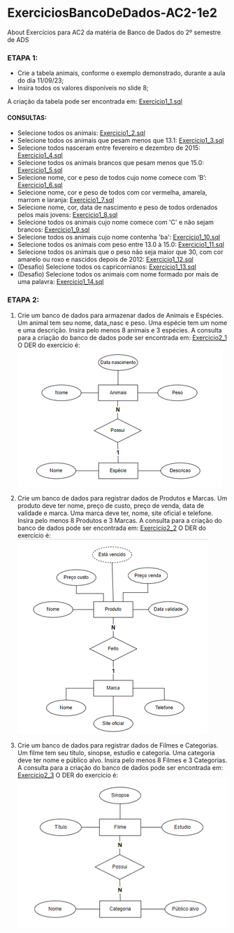 # ExerciciosBancoDeDados-AC2-1e2
About Exercícios para AC2 da matéria de Banco de Dados do 2º semestre de ADS

### ETAPA 1:
* Crie a tabela animais, conforme o exemplo demonstrado, durante a aula do dia 11/09/23;
* Insira todos os valores disponíveis no slide 8;

A criação da tabela pode ser encontrada em: [Exercicio1_1.sql](https://github.com/YasminBrazASilva/ExerciciosBancoDeDados-AC2-1e2/blob/main/Exercicio1_1.sql)

#### CONSULTAS:
* Selecione todos os animais: [Exercicio1_2.sql](https://github.com/YasminBrazASilva/ExerciciosBancoDeDados-AC2-1e2/blob/main/Exercicio1_2.sql)
* Selecione todos os animais que pesam menos que 13.1: [Exercicio1_3.sql](https://github.com/YasminBrazASilva/ExerciciosBancoDeDados-AC2-1e2/blob/main/Exercicio1_3.sql)
* Selecione todos nasceram entre fevereiro e dezembro de 2015: [Exercicio1_4.sql](https://github.com/YasminBrazASilva/ExerciciosBancoDeDados-AC2-1e2/blob/main/Exercicio1_4.sql)
* Selecione todos os animais brancos que pesam menos que 15.0: [Exercicio1_5.sql](https://github.com/YasminBrazASilva/ExerciciosBancoDeDados-AC2-1e2/blob/main/Exercicio1_5.sql)
* Selecione nome, cor e peso de todos cujo nome comece com ’B’: [Exercicio1_6.sql](https://github.com/YasminBrazASilva/ExerciciosBancoDeDados-AC2-1e2/blob/main/Exercicio1_6.sql)
* Selecione nome, cor e peso de todos com cor vermelha, amarela, marrom e laranja: [Exercicio1_7.sql](https://github.com/YasminBrazASilva/ExerciciosBancoDeDados-AC2-1e2/blob/main/Exercicio1_7.sql)
* Selecione nome, cor, data de nascimento e peso de todos ordenados pelos mais jovens: [Exercicio1_8.sql](https://github.com/YasminBrazASilva/ExerciciosBancoDeDados-AC2-1e2/blob/main/Exercicio1_8.sql)
* Selecione todos os animais cujo nome comece com 'C' e não sejam brancos: [Exercicio1_9.sql](https://github.com/YasminBrazASilva/ExerciciosBancoDeDados-AC2-1e2/blob/main/Exercicio1_9.sql)
* Selecione todos os animais cujo nome contenha 'ba': [Exercicio1_10.sql](https://github.com/YasminBrazASilva/ExerciciosBancoDeDados-AC2-1e2/blob/main/Exercicio1_10.sql)
* Selecione todos os animais com peso entre 13.0 à 15.0: [Exercicio1_11.sql](https://github.com/YasminBrazASilva/ExerciciosBancoDeDados-AC2-1e2/blob/main/Exercicio1_11.sql)
* Selecione todos os animais que o peso não seja maior que 30, com cor amarelo ou roxo e nascidos depois de 2012: [Exercicio1_12.sql](https://github.com/YasminBrazASilva/ExerciciosBancoDeDados-AC2-1e2/blob/main/Exercicio1_12.sql)
* (Desafio) Selecione todos os capricornianos: [Exercicio1_13.sql](https://github.com/YasminBrazASilva/ExerciciosBancoDeDados-AC2-1e2/blob/main/Exercicio1_13.sql)
* (Desafio) Selecione todos os animais com nome formado por mais de uma palavra: [Exercicio1_14.sql](https://github.com/YasminBrazASilva/ExerciciosBancoDeDados-AC2-1e2/blob/main/Exercicio1_14.sql)


### ETAPA 2:

1) Crie um banco de dados para armazenar dados de Animais e Espécies. Um animal tem seu nome, data_nasc e peso. Uma espécie tem um nome e uma descrição. Insira pelo menos 8 animais e 3 espécies.
   A consulta para a criação do banco de dados pode ser encontrada em: [Exercicio2_1](https://github.com/YasminBrazASilva/ExerciciosBancoDeDados-AC2-1e2/blob/main/Exercicio2_1.sql)
   O DER do exercício é: ![ExercicioMer2_1](https://github.com/YasminBrazASilva/ExerciciosBancoDeDados-AC2-1e2/blob/main/ExercicioMer2_1.png)

2) Crie um banco de dados para registrar dados de Produtos e Marcas. Um produto deve ter nome, preço de custo, preço de venda, data de validade e marca. Uma marca deve ter, nome, site oficial e telefone. Insira pelo menos 8 Produtos e 3 Marcas.
   A consulta para a criação do banco de dados pode ser encontrada em: [Exercicio2_2](https://github.com/YasminBrazASilva/ExerciciosBancoDeDados-AC2-1e2/blob/main/Exercicio2_2.sql)
   O DER do exercício é: ![ExercicioMer2_2](https://github.com/YasminBrazASilva/ExerciciosBancoDeDados-AC2-1e2/blob/main/ExercicioMer2_2.png)
   
3) Crie um banco de dados para registrar dados de Filmes e Categorias. Um filme tem seu título, sinopse, estudio e categoria. Uma categoria deve ter nome e público alvo. Insira pelo menos 8 Filmes e 3 Categorias.
   A consulta para a criação do banco de dados pode ser encontrada em: [Exercicio2_3](https://github.com/YasminBrazASilva/ExerciciosBancoDeDados-AC2-1e2/blob/main/Exercicio2_3.sql)
   O DER do exercício é: ![ExercicioMer2_3](https://github.com/YasminBrazASilva/ExerciciosBancoDeDados-AC2-1e2/blob/main/ExercicioMer2_3.png)

